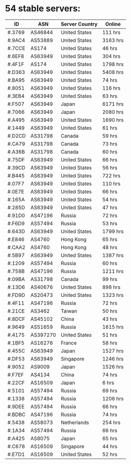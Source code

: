 # 54 stable servers:

| ID | ASN | Server Country | Online |
| ------ | ------ | ------ | ------ |
| #.3769 | AS46844 | United States | 111 hrs |
| #.9AC4 | AS53889 | United States | 3163 hrs |
| #.7CCE | AS174 | United States | 46 hrs |
| #.6EF8 | AS63949 | United States | 304 hrs |
| #.4F1F | AS174 | United States | 1798 hrs |
| #.D363 | AS63949 | United States | 5408 hrs |
| #.BA95 | AS63949 | United States | 74 hrs |
| #.8051 | AS63949 | United States | 116 hrs |
| #.3EB4 | AS63949 | United States | 63 hrs |
| #.F507 | AS63949 | Japan | 6171 hrs |
| #.7066 | AS63949 | Japan | 2080 hrs |
| #.A495 | AS63949 | United States | 1690 hrs |
| #.1449 | AS63949 | United States | 61 hrs |
| #.D2CD | AS31798 | Canada | 59 hrs |
| #.CA79 | AS31798 | Canada | 73 hrs |
| #.A36B | AS31798 | Canada | 60 hrs |
| #.75DF | AS63949 | United States | 66 hrs |
| #.39CD | AS63949 | United States | 56 hrs |
| #.B445 | AS63949 | United States | 722 hrs |
| #.07F7 | AS63949 | United States | 110 hrs |
| #.0E7E | AS63949 | United States | 66 hrs |
| #.165A | AS63949 | United States | 54 hrs |
| #.285D | AS63949 | United States | 47 hrs |
| #.91D0 | AS47196 | Russia | 72 hrs |
| #.F6D9 | AS57494 | Russia | 53 hrs |
| #.643D | AS63949 | United States | 1799 hrs |
| #.E846 | AS4760 | Hong Kong | 65 hrs |
| #.CAA2 | AS4760 | Hong Kong | 48 hrs |
| #.5B97 | AS63949 | United States | 1387 hrs |
| #.1209 | AS57494 | Russia | 60 hrs |
| #.758B | AS47196 | Russia | 1211 hrs |
| #.09BA | AS31798 | Canada | 99 hrs |
| #.13D6 | AS40676 | United States | 898 hrs |
| #.FD9D | AS20473 | United States | 1323 hrs |
| #.4F11 | AS47196 | Russia | 72 hrs |
| #.21CE | AS3462 | Taiwan | 50 hrs |
| #.8DCF | AS45102 | China | 43 hrs |
| #.9649 | AS51659 | Russia | 1615 hrs |
| #.4175 | AS397270 | United States | 51 hrs |
| #.1BF5 | AS16276 | France | 58 hrs |
| #.455C | AS63949 | Japan | 1527 hrs |
| #.DF53 | AS63949 | Singapore | 1246 hrs |
| #.9052 | AS9009 | Japan | 1526 hrs |
| #.F7EF | AS4134 | China | 74 hrs |
| #.22CF | AS16509 | Japan | 6 hrs |
| #.5101 | AS57494 | Russia | 69 hrs |
| #.1338 | AS57494 | Russia | 1206 hrs |
| #.9DEE | AS57494 | Russia | 66 hrs |
| #.BDBC | AS47196 | Russia | 74 hrs |
| #.5438 | AS58073 | Netherlands | 254 hrs |
| #.1A34 | AS57494 | Russia | 66 hrs |
| #.A425 | AS8075 | Japan | 65 hrs |
| #.C678 | AS16509 | Singapore | 44 hrs |
| #.E7D1 | AS16509 | United States | 52 hrs |

